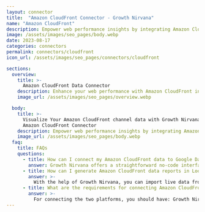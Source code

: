 ```yaml
---
layout: connector
title:  "Amazon CloudFront Connector - Growth Nirvana"
name: "Amazon CloudFront"
description: Empower web performance insights by integrating Amazon CloudFront with Looker Studio's analytical prowess.
image: /assets/images/seo_pages/body.webp
date: 2023-08-17
categories: connectors
permalink: connectors/cloudfront
icon_url: /assets/images/seo_pages/connectors/cloudfront

sections:
  overview:
    title: >-
      Amazon CloudFront Data Connector
    description: Enhance your web performance with Amazon CloudFront integration. Seamlessly merge the power of content delivery insights with Looker Studio's analytical capabilities, unveiling performance patterns and optimizing web strategies.
    image_url: /assets/images/seo_pages/overview.webp

  body:
    title: >-
      Visualize Your Amazon CloudFront channel data with Growth Nirvana's
      Amazon CloudFront Connector
    description: Empower web performance insights by integrating Amazon CloudFront with Looker Studio's analytical prowess.
    image_url: /assets/images/seo_pages/body.webp
  faq:
    title: FAQs
    questions:
      - title: How can I connect my Amazon CloudFront data to Google Data Studio/Looker Studio?
        answer: Growth Nirvana offers a straightforward no-code interface to connect to Amazon CloudFront data sources.
      - title: How can I generate Amazon CloudFront data reports in Looker Studio?
        answer: >-
          With the help of Growth Nirvana, you can import live data from Amazon CloudFront into Looker Studio. These data can be viewed in charts, tables, and dashboards to generate branded reports that can be shared instantly.
      - title: What are the requirements for connecting Amazon CloudFront and Looker Studio?
        answer: >-
          For connecting the two platforms, you should have: Growth Nirvana Account and Amazon CloudFront Ads Account
---
```

